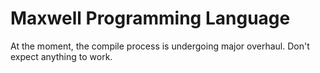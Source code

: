 Maxwell Programming Language
============================

At the moment, the compile process is undergoing major overhaul. Don't expect anything to work.